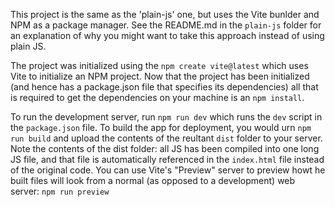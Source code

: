 This project is the same as the 'plain-js' one, but uses the Vite bunlder and NPM as a package manager.  See the README.md in the `plain-js` folder for an explanation of why you might want to take this approach instead of using plain JS.

The project was initialized using the `npm create vite@latest` which uses Vite to initialize an NPM project.  Now that the project has been initialized (and hence has a package.json file that specifies its dependencies) all that is required to get the dependencies on your machine is an `npm install`.

To run the development server, run `npm run dev` which runs the `dev` script in the `package.json` file.  To build the app for deployment, you would urn `npm run build` and upload the contents of the reultant `dist` folder to your server.  Note the contents of the dist folder: all JS has been compiled into one long JS file, and that file is automatically referenced in the `index.html` file instead of the original code.  You can use Vite's "Preview" server to preview howt he built files will look from a normal (as opposed to a development) web server: `npm run preview`